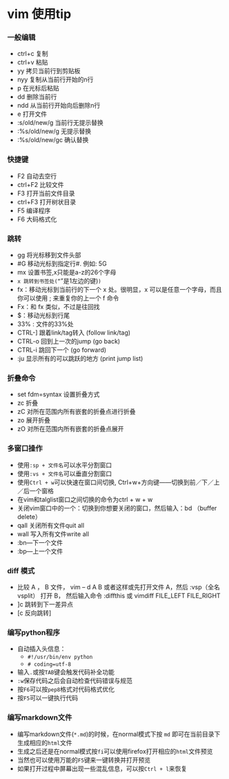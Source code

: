 # vim 使用tip

### 一般编辑
- ctrl+c 复制
- ctrl+v 粘贴
- yy 拷贝当前行到剪贴板
- nyy 复制从当前行开始的n行
- p 在光标后粘贴
- dd 删除当前行
- ndd 从当前行开始向后删除n行
- e <file> 打开文件
- :s/old/new/g 当前行无提示替换
- :%s/old/new/g 无提示替换
- :%s/old/new/gc 确认替换

### 快捷键
- F2 自动去空行
- ctrl+F2 比较文件
- F3 打开当前文件目录
- ctrl+F3 打开树状目录
- F5 编译程序
- F6 大码格式化

### 跳转
- gg 将光标移到文件头部
- #G 移动光标到指定行#. 例如: 5G
- mx 设置书签,x只能是a-z的26个字母
- `x 跳转到书签处(“`”是1左边的键)`)`
- fx：移动光标到当前行的下一个 x 处。很明显，x 可以是任意一个字母，而且你可以使用 ; 来重复你的上一个 f 命令
- Fx：和 fx 类似，不过是往回找
- $：移动光标到行尾
- 33% : 文件的33%处
- CTRL-] 跟着link/tag转入 (follow link/tag)
- CTRL-o 回到上一次的jump (go back)
- CTRL-i 跳回下一个 (go forward)
- :ju 显示所有的可以跳跃的地方 (print jump list)

### 折叠命令
- set fdm=syntax 设置折叠方式
- zc 折叠
- zC 对所在范围内所有嵌套的折叠点进行折叠
- zo 展开折叠
- zO 对所在范围内所有嵌套的折叠点展开

### 多窗口操作

- 使用`:sp + 文件名`可以水平分割窗口
- 使用`:vs + 文件名`可以垂直分割窗口
- 使用`Ctrl + w`可以快速在窗口间切换, Ctrl+w+方向键——切换到前／下／上／后一个窗格
- 在vim和talglist窗口之间切换的命令为ctrl + w + w
- 关闭vim窗口中的一个：切换到你想要关闭的窗口，然后输入：bd （buffer delete）
- qall 关闭所有文件quit all
- wall 写入所有文件write all
- :bn—下一个文件
- :bp—上一个文件

### diff 模式
- 比较 A ， B 文件， vim – d A B 或者这样或先打开文件 A，然后 :vsp（全名vsplit） 打开 B，
然后输入命令 :diffthis 或 vimdiff   FILE_LEFT FILE_RIGHT
- ]c 跳转到下一差异点
- [c 反向跳转]

### 编写python程序
- 自动插入头信息：
    - `#!/usr/bin/env python`
    - `# coding=utf-8`
- 输入`.`或按`TAB`键会触发代码补全功能
- `:w`保存代码之后会自动检查代码错误与规范
- 按`F6`可以按`pep8`格式对代码格式优化
- 按`F5`可以一键执行代码


### 编写markdown文件
- 编写markdown文件(`*.md`)的时候，在normal模式下按 `md` 即可在当前目录下生成相应的`html`文件
- 生成之后还是在normal模式按`fi`可以使用firefox打开相应的`html`文件预览
- 当然也可以使用万能的`F5`键来一键转换并打开预览
- 如果打开过程中屏幕出现一些混乱信息，可以按`Ctrl + l`来恢复


